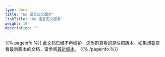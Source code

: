 ```yaml
---
type: docs
title: "Go 语言定义服务"
linkTitle: "Go 语言定义服务"
weight: 10
description: ""
---
```


{{% pageinfo %}} 此文档已经不再维护。您当前查看的是快照版本。如果想要查看最新版本的文档，请参阅[最新版本](../../../../docs3-v2/golang-sdk/quickstart/)。
{{% /pageinfo %}}
